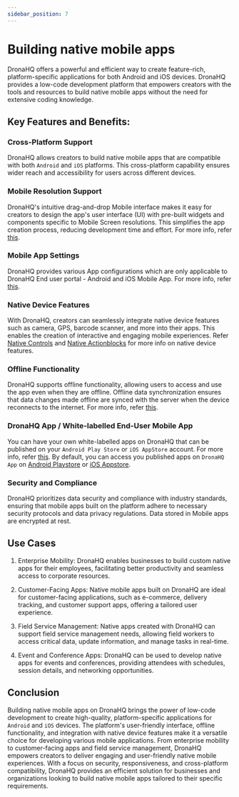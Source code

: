 ```yaml
---
sidebar_position: 7
---
```


# Building native mobile apps

DronaHQ offers a powerful and efficient way to create feature-rich, platform-specific applications for both Android and iOS devices. DronaHQ provides a low-code development platform that empowers creators with the tools and resources to build native mobile apps without the need for extensive coding knowledge.

## Key Features and Benefits:

### Cross-Platform Support 

DronaHQ allows creators to build native mobile apps that are compatible with both `Android` and `iOS` platforms. This cross-platform capability ensures wider reach and accessibility for users across different devices.

### Mobile Resolution Support 

DronaHQ's intuitive drag-and-drop Mobile interface makes it easy for creators to design the app's user interface (UI) with pre-built widgets and components specific to Mobile Screen resolutions. This simplifies the app creation process, reducing development time and effort. For more info, refer [this](mobile-apps/responsive_ui).

### Mobile App Settings

DronaHQ provides various App configurations which are only applicable to DronaHQ End user portal - Android and iOS Mobile App. For more info, refer [this](mobile-apps/mobile_configurations).


### Native Device Features

With DronaHQ, creators can seamlessly integrate native device features such as camera, GPS, barcode scanner, and more into their apps. This enables the creation of interactive and engaging mobile experiences. Refer [Native Controls](/mobile-apps/native_controls) and [Native Actionblocks](/mobile-apps/native_actionblocks) for more info on native device features.

### Offline Functionality 

DronaHQ supports offline functionality, allowing users to access and use the app even when they are offline. Offline data synchronization ensures that data changes made offline are synced with the server when the device reconnects to the internet. For more info, refer [this](/mobile-apps/offline_apps).

### DronaHQ App / White-labelled End-User Mobile App

You can have your own white-labelled apps on DronaHQ that can be published on your `Android Play Store` or `iOS AppStore` account. For more info, refer [this](/org-management/create_white_branded_mobile_apps). By default, you can access you published apps on `DronaHQ App` on [Android Playstore](https://play.google.com/store/apps/details?id=com.drona5) or [iOS Appstore](https://apps.apple.com/us/app/dronahq/id905354460).


### Security and Compliance 

DronaHQ prioritizes data security and compliance with industry standards, ensuring that mobile apps built on the platform adhere to necessary security protocols and data privacy regulations. Data stored in Mobile apps are encrypted at rest.


## Use Cases

1. Enterprise Mobility: DronaHQ enables businesses to build custom native apps for their employees, facilitating better productivity and seamless access to corporate resources.

1. Customer-Facing Apps: Native mobile apps built on DronaHQ are ideal for customer-facing applications, such as e-commerce, delivery tracking, and customer support apps, offering a tailored user experience.

1. Field Service Management: Native apps created with DronaHQ can support field service management needs, allowing field workers to access critical data, update information, and manage tasks in real-time.

1. Event and Conference Apps: DronaHQ can be used to develop native apps for events and conferences, providing attendees with schedules, session details, and networking opportunities.

## Conclusion

Building native mobile apps on DronaHQ brings the power of low-code development to create high-quality, platform-specific applications for `Android` and `iOS` devices. The platform's user-friendly interface, offline functionality, and integration with native device features make it a versatile choice for developing various mobile applications. From enterprise mobility to customer-facing apps and field service management, DronaHQ empowers creators to deliver engaging and user-friendly native mobile experiences. With a focus on security, responsiveness, and cross-platform compatibility, DronaHQ provides an efficient solution for businesses and organizations looking to build native mobile apps tailored to their specific requirements.